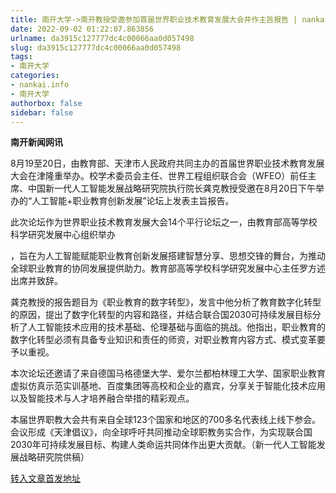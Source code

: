 ```yaml
---
title: 南开大学->南开教授受邀参加首届世界职业技术教育发展大会并作主旨报告 | nankai.info
date: 2022-09-02 01:22:07.863856
urlname: da3915c127777dc4c00066aa0d057498
slug: da3915c127777dc4c00066aa0d057498
tags: 
- 南开大学
categories:
- nankai.info
- 南开大学
authorbox: false
sidebar: false
---
```

**南开新闻网讯**

8月19至20日，由教育部、天津市人民政府共同主办的首届世界职业技术教育发展大会在津隆重举办。校学术委员会主任、世界工程组织联合会（WFEO）前任主席、中国新一代人工智能发展战略研究院执行院长龚克教授受邀在8月20日下午举办的“人工智能+职业教育创新发展”论坛上发表主旨报告。

此次论坛作为世界职业技术教育发展大会14个平行论坛之一，由教育部高等学校科学研究发展中心组织举办
<!--more-->
，旨在为人工智能赋能职业教育创新发展搭建智慧分享、思想交锋的舞台，为推动全球职业教育的协同发展提供助力。教育部高等学校科学研究发展中心主任罗方述出席并致辞。

龚克教授的报告题目为《职业教育的数字转型》，发言中他分析了教育数字化转型的原因，提出了数字化转型的内容和路径，并结合联合国2030可持续发展目标分析了人工智能技术应用的技术基础、伦理基础与面临的挑战。他指出，职业教育的数字化转型必须有具备专业知识和责任的师资，对职业教育内容方式、模式变革要予以重视。

本次论坛还邀请了来自德国马格德堡大学、爱尔兰都柏林理工大学、国家职业教育虚拟仿真示范实训基地、百度集团等高校和企业的嘉宾，分享关于智能化技术应用以及智能技术与人才培养融合举措的精彩观点。

本届世界职教大会共有来自全球123个国家和地区的700多名代表线上线下参会。会议形成《天津倡议》，向全球呼吁共同推动全球职教务实合作，为实现联合国2030年可持续发展目标、构建人类命运共同体作出更大贡献。（新一代人工智能发展战略研究院供稿）



[转入文章首发地址](http://news.nankai.edu.cn/ywsd/system/2022/08/27/030052615.shtml)